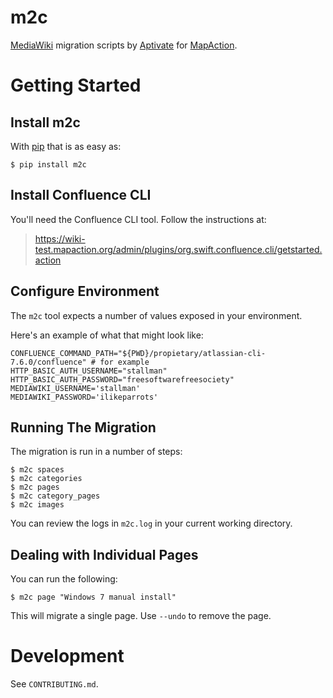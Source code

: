 # m2c

[MediaWiki] migration scripts by [Aptivate] for [MapAction].

[MediaWiki]: https://www.mediawiki.org/wiki/MediaWiki
[Aptivate]: http://www.aptivate.org
[MapAction]: https://mapaction.org

# Getting Started

## Install m2c

With [pip] that is as easy as:

[pip]: https://pip.pypa.io/en/stable/installing/

```
$ pip install m2c
```

## Install Confluence CLI

You'll need the Confluence CLI tool. Follow the instructions at:

> https://wiki-test.mapaction.org/admin/plugins/org.swift.confluence.cli/getstarted.action

## Configure Environment

The `m2c` tool expects a number of values exposed in your environment.

Here's an example of what that might look like:

```
CONFLUENCE_COMMAND_PATH="${PWD}/propietary/atlassian-cli-7.6.0/confluence" # for example
HTTP_BASIC_AUTH_USERNAME="stallman"
HTTP_BASIC_AUTH_PASSWORD="freesoftwarefreesociety"
MEDIAWIKI_USERNAME='stallman'
MEDIAWIKI_PASSWORD='ilikeparrots'
```

## Running The Migration

The migration is run in a number of steps:

```
$ m2c spaces
$ m2c categories
$ m2c pages
$ m2c category_pages
$ m2c images
```

You can review the logs in `m2c.log` in your current working directory.

## Dealing with Individual Pages

You can run the following:

```
$ m2c page "Windows 7 manual install"
```

This will migrate a single page. Use `--undo` to remove the page.

# Development

See `CONTRIBUTING.md`.
